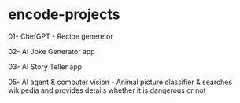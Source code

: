 # encode-projects

01- ChefGPT - Recipe generetor 

02- AI Joke Generator app 

03- AI Story Teller app

05- AI agent & computer vision - Animal picture classifier & searches wikipedia and provides details whether it is dangerous or not 

